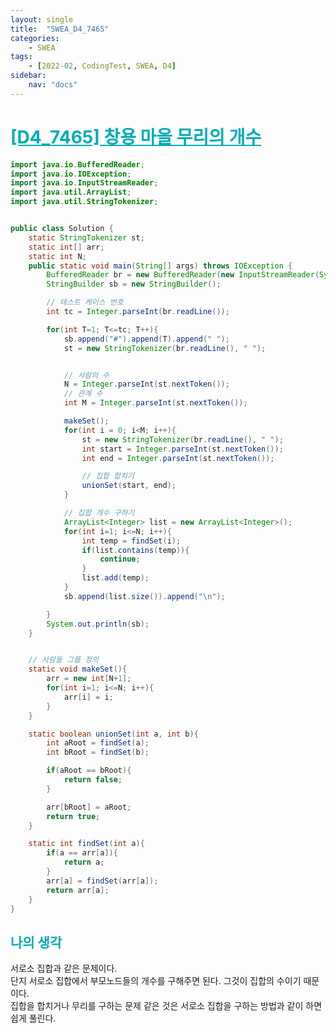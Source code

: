 ```yaml
---
layout: single
title:  "SWEA_D4_7465"
categories: 
    - SWEA
tags: 
    - [2022-02, CodingTest, SWEA, D4]
sidebar:
    nav: "docs"
---
```


# <b><a style="color:#00adb5" href="https://swexpertacademy.com/main/code/problem/problemDetail.do?contestProbId=AWngfZVa9XwDFAQU" target=_blank>[D4_7465] 창용 마을 무리의 개수</a></b>

```java
import java.io.BufferedReader;
import java.io.IOException;
import java.io.InputStreamReader;
import java.util.ArrayList;
import java.util.StringTokenizer;


public class Solution {
    static StringTokenizer st;
    static int[] arr;
    static int N;
    public static void main(String[] args) throws IOException {
        BufferedReader br = new BufferedReader(new InputStreamReader(System.in));
        StringBuilder sb = new StringBuilder();

        // 테스트 케이스 번호
        int tc = Integer.parseInt(br.readLine());

        for(int T=1; T<=tc; T++){
            sb.append("#").append(T).append(" ");
            st = new StringTokenizer(br.readLine(), " ");


            // 사람의 수
            N = Integer.parseInt(st.nextToken());
            // 관계 수
            int M = Integer.parseInt(st.nextToken());

            makeSet();
            for(int i = 0; i<M; i++){
                st = new StringTokenizer(br.readLine(), " ");
                int start = Integer.parseInt(st.nextToken());
                int end = Integer.parseInt(st.nextToken());

                // 집합 합치기
                unionSet(start, end);
            }

            // 집합 개수 구하기
            ArrayList<Integer> list = new ArrayList<Integer>();
            for(int i=1; i<=N; i++){
                int temp = findSet(i);
                if(list.contains(temp)){
                    continue;
                }
                list.add(temp);
            }
            sb.append(list.size()).append("\n");

        }
        System.out.println(sb);
    }


    // 사람들 그룹 정의
    static void makeSet(){
        arr = new int[N+1];
        for(int i=1; i<=N; i++){
            arr[i] = i;
        }
    }

    static boolean unionSet(int a, int b){
        int aRoot = findSet(a);
        int bRoot = findSet(b);

        if(aRoot == bRoot){
            return false;
        }

        arr[bRoot] = aRoot;
        return true;
    }

    static int findSet(int a){
        if(a == arr[a]){
            return a;
        }
        arr[a] = findSet(arr[a]);
        return arr[a];
    }
}

```


## <b><a style="color:#00adb5">나의 생각</a></b>
서로소 집합과 같은 문제이다.<br>
단지 서로소 집합에서 부모노드들의 개수를 구해주면 된다. 그것이 집합의 수이기 때문이다.<br>
집합을 합치거나 무리를 구하는 문제 같은 것은 서로소 집합을 구하는 방법과 같이 하면 쉽게 풀린다.